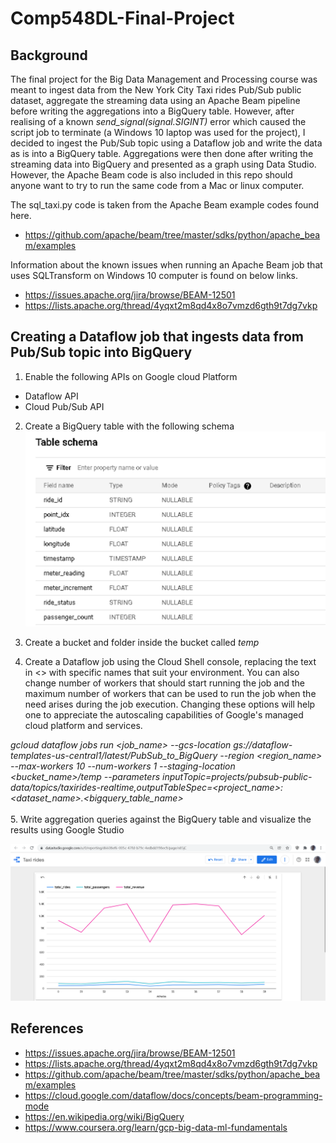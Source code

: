 # Comp548DL-Final-Project

## Background
The final project for the Big Data Management and Processing course was meant to ingest data from the New York City Taxi rides Pub/Sub public dataset, aggregate the streaming  data using  an Apache Beam pipeline before writing the aggregations into a BigQuery  table. However, after realising of a known _send_signal(signal.SIGINT)_ error which caused the script job to terminate (a Windows 10 laptop was used for the project), I decided to ingest the Pub/Sub topic using a Dataflow job and write the data as is into a BigQuery table. Aggregations were then done after writing the streaming data into BigQuery and presented as a graph using Data Studio. However, the Apache Beam code is also included in this repo should anyone want to try to run the same code from a Mac or linux computer.

The sql_taxi.py code is taken from the Apache Beam example codes found here.
- https://github.com/apache/beam/tree/master/sdks/python/apache_beam/examples

Information about the known issues when running an Apache Beam job that uses SQLTransform on Windows 10 computer is found on below links.
- https://issues.apache.org/jira/browse/BEAM-12501 
- https://lists.apache.org/thread/4yqxt2m8qd4x8o7vmzd6gth9t7dg7vkp


## Creating a Dataflow job that ingests data from  Pub/Sub topic into BigQuery

1. Enable the following APIs on Google cloud Platform
- Dataflow API
- Cloud Pub/Sub API

2. Create a BigQuery table with the following schema
 ![table schema](https://github.com/biggymuticha/Comp548DL-Final-Project/blob/main/table_schema.png)

3. Create a bucket and folder inside the bucket called _temp_
4. Create a Dataflow job using the Cloud Shell console, replacing the text in <> with specific names that suit your environment. You can also change number of workers that should start running the job and the maximum number of workers that can be used to run the job when the need arises during the job execution. Changing these options will help one to appreciate the autoscaling capabilities of Google's managed cloud platform and services.

 _gcloud dataflow jobs run <job_name> --gcs-location gs://dataflow-templates-us-central1/latest/PubSub_to_BigQuery --region <region_name> --max-workers 10 --num-workers 1  --staging-location <bucket_name>/temp --parameters inputTopic=projects/pubsub-public-data/topics/taxirides-realtime,outputTableSpec=<project_name>:<dataset_name>.<bigquery_table_name>_
  <br/><br/>
5. Write aggregation queries against the BigQuery table and visualize the results using Google Studio
  
  ![rides graph](https://github.com/biggymuticha/Comp548DL-Final-Project/blob/main/rides_graph.png)
  

## References
- https://issues.apache.org/jira/browse/BEAM-12501 
- https://lists.apache.org/thread/4yqxt2m8qd4x8o7vmzd6gth9t7dg7vkp
- https://github.com/apache/beam/tree/master/sdks/python/apache_beam/examples
- https://cloud.google.com/dataflow/docs/concepts/beam-programming-mode
- https://en.wikipedia.org/wiki/BigQuery
- https://www.coursera.org/learn/gcp-big-data-ml-fundamentals
